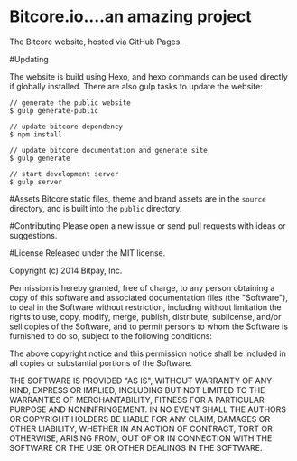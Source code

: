 Bitcore.io....an amazing project
=======

The Bitcore website, hosted via GitHub Pages. 

#Updating

The website is build using Hexo, and hexo commands can be used directly if globally installed. There are also gulp tasks to update the website:

```
// generate the public website
$ gulp generate-public

// update bitcore dependency
$ npm install

// update bitcore documentation and generate site
$ gulp generate

// start development server
$ gulp server

```

#Assets
Bitcore static files, theme and brand assets are in the `source` directory, and is built into the `public` directory.

#Contributing
Please open a new issue or send pull requests with ideas or suggestions.

#License
Released under the MIT license.

Copyright (c) 2014 Bitpay, Inc.

Permission is hereby granted, free of charge, to any person obtaining a copy
of this software and associated documentation files (the "Software"), to deal
in the Software without restriction, including without limitation the rights
to use, copy, modify, merge, publish, distribute, sublicense, and/or sell
copies of the Software, and to permit persons to whom the Software is
furnished to do so, subject to the following conditions:

The above copyright notice and this permission notice shall be included in
all copies or substantial portions of the Software.

THE SOFTWARE IS PROVIDED "AS IS", WITHOUT WARRANTY OF ANY KIND, EXPRESS OR
IMPLIED, INCLUDING BUT NOT LIMITED TO THE WARRANTIES OF MERCHANTABILITY,
FITNESS FOR A PARTICULAR PURPOSE AND NONINFRINGEMENT. IN NO EVENT SHALL THE
AUTHORS OR COPYRIGHT HOLDERS BE LIABLE FOR ANY CLAIM, DAMAGES OR OTHER
LIABILITY, WHETHER IN AN ACTION OF CONTRACT, TORT OR OTHERWISE, ARISING FROM,
OUT OF OR IN CONNECTION WITH THE SOFTWARE OR THE USE OR OTHER DEALINGS IN
THE SOFTWARE.

